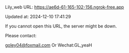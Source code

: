 Lily_web URL: https://ae6d-61-165-102-156.ngrok-free.app

Updated at: 2024-12-10 17:41:29

If you cannot open this URL, the server might be down.

Please contact: 

goley04@foxmail.com Or Wechat:GL_yeaH